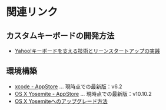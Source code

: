 # 関連リンク
## カスタムキーボードの開発方法
* [Yahoo!キーボードを支える技術とリーンスタートアップの実践](http://techblog.yahoo.co.jp/ios/ykeyboard-ios-lean/)

## 環境構築
* [xcode - AppStore](https://itunes.apple.com/jp/app/xcode/id497799835) ... 現時点での最新版：v6.2
* [OS X Yosemite - AppStore](https://itunes.apple.com/WebObjects/MZStore.woa/wa/viewSoftware?id=915041082&mt=12&ls=1) ... 現時点での最新版：v10.10.2
* [OS X Yosemiteへのアップグレード方法](https://www.apple.com/jp/osx/how-to-upgrade/)

